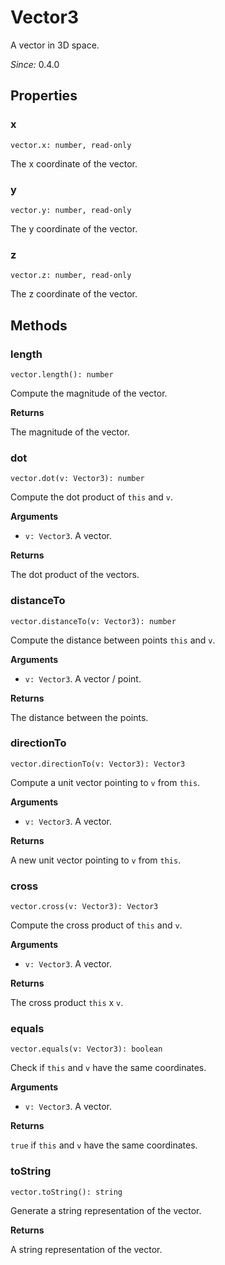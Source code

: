 # Vector3

A vector in 3D space.

*Since:* 0.4.0

## Properties

### x

`vector.x: number, read-only`

The x coordinate of the vector.

### y

`vector.y: number, read-only`

The y coordinate of the vector.

### z

`vector.z: number, read-only`

The z coordinate of the vector.

## Methods

### length

`vector.length(): number`

Compute the magnitude of the vector.

**Returns**

The magnitude of the vector.

### dot

`vector.dot(v: Vector3): number`

Compute the dot product of `this` and `v`.

**Arguments**

* `v: Vector3`. A vector.

**Returns**

The dot product of the vectors.

### distanceTo

`vector.distanceTo(v: Vector3): number`

Compute the distance between points `this` and `v`.

**Arguments**

* `v: Vector3`. A vector / point.

**Returns**

The distance between the points.

### directionTo

`vector.directionTo(v: Vector3): Vector3`

Compute a unit vector pointing to `v` from `this`.

**Arguments**

* `v: Vector3`. A vector.

**Returns**

A new unit vector pointing to `v` from `this`.

### cross

`vector.cross(v: Vector3): Vector3`

Compute the cross product of `this` and `v`.

**Arguments**

* `v: Vector3`. A vector.

**Returns**

The cross product `this` x `v`.

### equals

`vector.equals(v: Vector3): boolean`

Check if `this` and `v` have the same coordinates.

**Arguments**

* `v: Vector3`. A vector.

**Returns**

`true` if `this` and `v` have the same coordinates.

### toString

`vector.toString(): string`

Generate a string representation of the vector.

**Returns**

A string representation of the vector.
